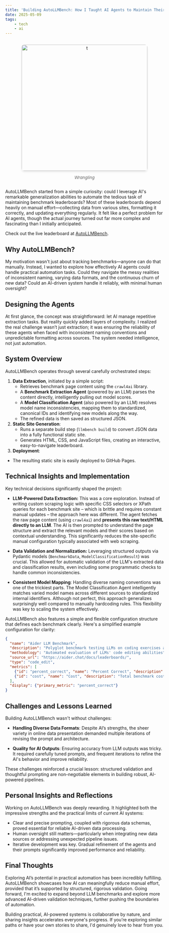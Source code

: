 ```yaml
---
title: 'Building AutoLLMBench: How I Taught AI Agents to Maintain Their Own Leaderboard'
date: 2025-05-09 
tags: 
    - tech
    - ai
---
```


<figure style="margin: 2em 0; text-align: center;">
  <img 
    style="max-width: 100%; height: auto; border-radius: 8px; box-shadow: 0 4px 6px -1px rgba(0, 0, 0, 0.1);" 
    src="/images/building-autollmbench-fig.jpeg" 
    alt="t" 
    width="400"
  />
  <figcaption style="margin-top: 1em; color: #666; font-style: italic; font-size: 0.95em;">
   Wrangling
  </figcaption>
</figure>


AutoLLMBench started from a simple curiosity: could I leverage AI's remarkable generalization abilities to automate the tedious task of maintaining benchmark leaderboards? Most of these leaderboards depend heavily on manual effort—collecting data from various sites, formatting it correctly, and updating everything regularly. It felt like a perfect problem for AI agents, though the actual journey turned out far more complex and fascinating than I initially anticipated.

Check out the live leaderboard at [AutoLLMBench](https://abhigna.github.io/autollmbench/).


## Why AutoLLMBench?

My motivation wasn't just about tracking benchmarks—anyone can do that manually. Instead, I wanted to explore how effectively AI agents could handle practical automation tasks. Could they navigate the messy realities of inconsistent naming, varying data formats, and the continuous churn of new data? Could an AI-driven system handle it reliably, with minimal human oversight?

## Designing the Agents

At first glance, the concept was straightforward: let AI manage repetitive extraction tasks. But reality quickly added layers of complexity. I realized the real challenge wasn’t just extraction; it was ensuring the reliability of these agents when faced with inconsistent naming conventions and unpredictable formatting across sources. The system needed intelligence, not just automation.

## System Overview

AutoLLMBench operates through several carefully orchestrated steps:

1. **Data Extraction**, initiated by a simple script:
   * Retrieves benchmark page content using the `crawl4ai` library.
   * A **Benchmark Extraction Agent** (powered by an LLM) parses the content directly, intelligently pulling out model scores.
   * A **Model Classification Agent** (also powered by an LLM) resolves model name inconsistencies, mapping them to standardized, canonical IDs and identifying new models along the way.
   * The refined data is then saved as structured JSON.
2. **Static Site Generation**:
   * Runs a separate build step (`llmbench build`) to convert JSON data into a fully functional static site.
   * Generates HTML, CSS, and JavaScript files, creating an interactive, easy-to-navigate leaderboard.
3.  **Deployment**: 
   * The resulting static site is easily deployed to GitHub Pages.

## Technical Insights and Implementation

Key technical decisions significantly shaped the project:

* **LLM-Powered Data Extraction:** This was a core exploration. Instead of writing custom scraping logic with specific CSS selectors or XPath queries for each benchmark site – which is brittle and requires constant manual updates – the approach here was different. The agent fetches the raw page content (using `crawl4ai`) and **presents this raw text/HTML directly to an LLM**. The AI is then prompted to understand the page structure and extract the relevant models and their scores based on contextual understanding. This significantly reduces the site-specific manual configuration typically associated with web scraping.
* **Data Validation and Normalization:** Leveraging structured outputs via Pydantic models (`BenchmarkData`, `ModelClassificationResult`) was crucial. This allowed for automatic validation of the LLM's extracted data and classification results, even including some programmatic checks to handle common inconsistencies.

* **Consistent Model Mapping**: Handling diverse naming conventions was one of the trickiest parts. The Model Classification Agent intelligently matches varied model names across different sources to standardized internal identifiers. Although not perfect, this approach generalizes surprisingly well compared to manually hardcoding rules. This flexibility was key to scaling the system effectively.

AutoLLMBench also features a simple and flexible configuration structure that defines each benchmark clearly. Here's a simplified example configuration for clarity:

```json
{
  "name": "Aider LLM Benchmark",
  "description": "Polyglot benchmark testing LLMs on coding exercises across multiple languages",
  "methodology": "Automated evaluation of LLMs' code editing abilities",
  "source_url": "https://aider.chat/docs/leaderboards/",
  "type": "code_edit",
  "metrics": [
    {"id": "percent_correct", "name": "Percent Correct", "description": "Percentage of exercises solved"},
    {"id": "cost", "name": "Cost", "description": "Total benchmark cost"}
  ],
  "display": {"primary_metric": "percent_correct"}
}
```

## Challenges and Lessons Learned

Building AutoLLMBench wasn't without challenges:

* **Handling Diverse Data Formats**: Despite AI’s strengths, the sheer variety in online data presentation demanded multiple iterations of revising the prompt and architecture.

* **Quality for AI Outputs**: Ensuring accuracy from LLM outputs was tricky. It required carefully tuned prompts, and frequent iterations to refine the AI's behavior and improve reliability.

These challenges reinforced a crucial lesson: structured validation and thoughtful prompting are non-negotiable elements in building robust, AI-powered pipelines.

## Personal Insights and Reflections

Working on AutoLLMBench was deeply rewarding. It highlighted both the impressive strengths and the practical limits of current AI systems:

* Clear and precise prompting, coupled with rigorous data schemas, proved essential for reliable AI-driven data processing.
* Human oversight still matters—particularly when integrating new data sources or addressing unexpected pipeline issues.
* Iterative development was key. Gradual refinement of the agents and their prompts significantly improved performance and reliability.

## Final Thoughts

Exploring AI’s potential in practical automation has been incredibly fulfilling. AutoLLMBench showcases how AI can meaningfully reduce manual effort, provided that it’s supported by structured, rigorous validation. Going forward, I'm excited to expand beyond LLM benchmarks and explore more advanced AI-driven validation techniques, further pushing the boundaries of automation.

Building practical, AI-powered systems is collaborative by nature, and sharing insights accelerates everyone's progress. If you’re exploring similar paths or have your own stories to share, I'd genuinely love to hear from you.